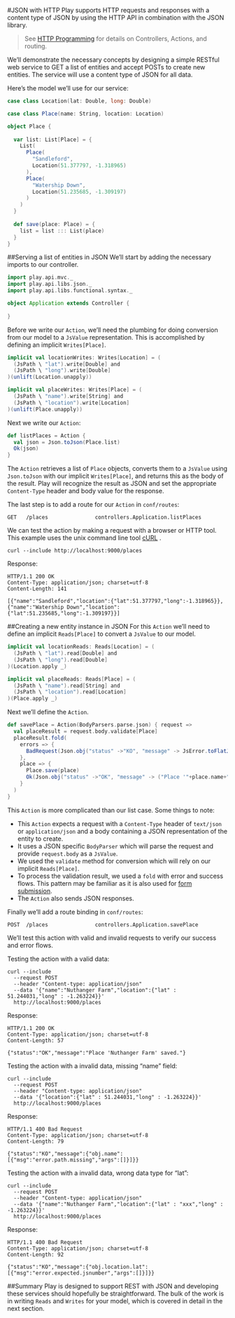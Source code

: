 #JSON with HTTP
Play supports HTTP requests and responses with a content type of JSON by using the HTTP API in combination with the JSON library.

> See [HTTP Programming](https://www.playframework.com/documentation/2.4.x/ScalaActions)  for details on Controllers, Actions, and routing.

We’ll demonstrate the necessary concepts by designing a simple RESTful web service to GET a list of entities and accept POSTs to create new entities. The service will use a content type of JSON for all data.

Here’s the model we’ll use for our service:

```scala
case class Location(lat: Double, long: Double)

case class Place(name: String, location: Location)

object Place {
    
  var list: List[Place] = {
    List(
      Place(
        "Sandleford",
        Location(51.377797, -1.318965)
      ),
      Place(
        "Watership Down",
        Location(51.235685, -1.309197)
      )
    )
  }
    
  def save(place: Place) = {
    list = list ::: List(place)
  }
}
```


##Serving a list of entities in JSON
We’ll start by adding the necessary imports to our controller.

```scala
import play.api.mvc._
import play.api.libs.json._
import play.api.libs.functional.syntax._

object Application extends Controller {
  
}
```

Before we write our `Action`, we’ll need the plumbing for doing conversion from our model to a `JsValue` representation. This is accomplished by defining an implicit `Writes[Place]`.

```scala
implicit val locationWrites: Writes[Location] = (
  (JsPath \ "lat").write[Double] and
  (JsPath \ "long").write[Double]
)(unlift(Location.unapply))

implicit val placeWrites: Writes[Place] = (
  (JsPath \ "name").write[String] and
  (JsPath \ "location").write[Location]
)(unlift(Place.unapply))
```

Next we write our `Action`:

```scala
def listPlaces = Action {
  val json = Json.toJson(Place.list)
  Ok(json)
}
```

The `Action` retrieves a list of `Place` objects, converts them to a `JsValue` using `Json.toJson` with our implicit `Writes[Place]`, and returns this as the body of the result. Play will recognize the result as JSON and set the appropriate `Content-Type` header and body value for the response. 

The last step is to add a route for our `Action` in `conf/routes`:

```
GET   /places               controllers.Application.listPlaces
```

We can test the action by making a request with a browser or HTTP tool. This example uses the unix command line tool [cURL](http://curl.haxx.se/) .

```shell
curl --include http://localhost:9000/places
```

Response:

```
HTTP/1.1 200 OK
Content-Type: application/json; charset=utf-8
Content-Length: 141

[{"name":"Sandleford","location":{"lat":51.377797,"long":-1.318965}},{"name":"Watership Down","location":{"lat":51.235685,"long":-1.309197}}]
```


##Creating a new entity instance in JSON
For this `Action` we’ll need to define an implicit `Reads[Place]` to convert a `JsValue` to our model.

```scala
implicit val locationReads: Reads[Location] = (
  (JsPath \ "lat").read[Double] and
  (JsPath \ "long").read[Double]
)(Location.apply _)

implicit val placeReads: Reads[Place] = (
  (JsPath \ "name").read[String] and
  (JsPath \ "location").read[Location]
)(Place.apply _)
```

Next we’ll define the `Action`.

```scala
def savePlace = Action(BodyParsers.parse.json) { request =>
  val placeResult = request.body.validate[Place]
  placeResult.fold(
    errors => {
      BadRequest(Json.obj("status" ->"KO", "message" -> JsError.toFlatJson(errors)))
    },
    place => { 
      Place.save(place)
      Ok(Json.obj("status" ->"OK", "message" -> ("Place '"+place.name+"' saved.") ))  
    }
  )
}
```

This `Action` is more complicated than our list case. Some things to note:

* This `Action` expects a request with a `Content-Type` header of `text/json` or `application/json` and a body containing a JSON representation of the entity to create.
* It uses a JSON specific `BodyParser` which will parse the request and provide `request.body` as a `JsValue`.
* We used the `validate` method for conversion which will rely on our implicit `Reads[Place]`.
* To process the validation result, we used a `fold` with error and success flows. This pattern may be familiar as it is also used for [form submission](https://www.playframework.com/documentation/2.4.x/ScalaForms).
* The `Action` also sends JSON responses.

Finally we’ll add a route binding in `conf/routes`:

```
POST  /places               controllers.Application.savePlace
```

We’ll test this action with valid and invalid requests to verify our success and error flows. 

Testing the action with a valid data:

```shell
curl --include
  --request POST
  --header "Content-type: application/json" 
  --data '{"name":"Nuthanger Farm","location":{"lat" : 51.244031,"long" : -1.263224}}' 
  http://localhost:9000/places
```

Response:

```
HTTP/1.1 200 OK
Content-Type: application/json; charset=utf-8
Content-Length: 57

{"status":"OK","message":"Place 'Nuthanger Farm' saved."}
```

Testing the action with a invalid data, missing “name” field:

```shell
curl --include
  --request POST
  --header "Content-type: application/json"
  --data '{"location":{"lat" : 51.244031,"long" : -1.263224}}' 
  http://localhost:9000/places
```

Response:

```
HTTP/1.1 400 Bad Request
Content-Type: application/json; charset=utf-8
Content-Length: 79

{"status":"KO","message":{"obj.name":[{"msg":"error.path.missing","args":[]}]}}
```

Testing the action with a invalid data, wrong data type for “lat”:

```shell
curl --include
  --request POST
  --header "Content-type: application/json" 
  --data '{"name":"Nuthanger Farm","location":{"lat" : "xxx","long" : -1.263224}}' 
  http://localhost:9000/places
```

Response:

```
HTTP/1.1 400 Bad Request
Content-Type: application/json; charset=utf-8
Content-Length: 92

{"status":"KO","message":{"obj.location.lat":[{"msg":"error.expected.jsnumber","args":[]}]}}
```


##Summary
Play is designed to support REST with JSON and developing these services should hopefully be straightforward. The bulk of the work is in writing `Reads` and `Writes` for your model, which is covered in detail in the next section. 